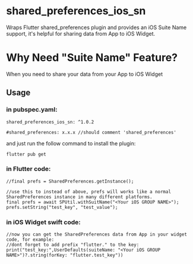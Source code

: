 # shared_preferences_ios_sn
Wraps Flutter shared_preferences plugin and provides an iOS Suite Name support, it's helpful for sharing data from App to iOS Widget.

# Why Need "Suite Name" Feature?

When you need to share your data from your App to iOS Widget

## Usage

### in pubspec.yaml:
```
shared_preferences_ios_sn: ^1.0.2

#shared_preferences: x.x.x //should comment 'shared_preferences' 
```
and just run the follow command to install the plugin:
```
flutter pub get
```

### in Flutter code:
```
//final prefs = SharedPreferences.getInstance();

//use this to instead of above, prefs will works like a normal SharedPreferences instance in many different platforms.
final prefs = await SPUtil.withSuitName("<Your iOS GROUP NAME>");
prefs.setString("test_key", "test_value");

```


### in iOS Widget swift code:
```
//now you can get the SharedPreferences data from App in your widget code, for example:
//dont forget to add prefix "flutter." to the key:
print("test_key:",UserDefaults(suiteName: "<Your iOS GROUP NAME>")?.string(forKey: "flutter.test_key"))

```
